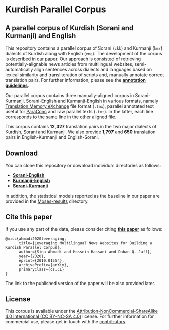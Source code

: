 # Kurdish Parallel Corpus
## A parallel corpus of Kurdish (Sorani and Kurmanji) and English

This repository contains a parallel corpus of Sorani (`ckb`) and Kurmanji (`kmr`) dialects of Kurdish along with English (`eng`). The development of the corpus is described in [our paper](https://arxiv.org/abs/2010.01554). Our approach is consisted of retrieving potentially-alignable news articles from multilingual websites, semi-automatically align sentences across dialects and languages based on lexical similarity and transliteration of scripts and, manually annotate correct translation pairs. For further information, please see the **[annotation guidelines](X_Guidelines/parallel_corpus_alignment_guidelines.txt)**.

Our parallel corpus contains three manually-aligned corpus in Sorani-Kurmanji, Sorani-English and Kurmanji-English in various formats, namely [Translation Memory eXchange](https://en.wikipedia.org/wiki/Translation_Memory_eXchange) file format (`.tmx`), parallel annotated text useful for [ParaConc](https://paraconc.com/) and raw parallel texts (`.txt`). In the latter, each line corresponds to the same line in the other aligned file.

This corpus contains **12,327** translation pairs in the two major dialects of Kurdish, Sorani and Kurmanji. We also provide **1,797** and **650** translation pairs in English-Kurmanji and English-Sorani. 

## Download

You can clone this repository or download individual directories as follows:

- **[Sorani-English](https://github.com/KurdishBLARK/InterdialectCorpus/tree/master/CKB-ENG)**
- **[Kurmanji-English](https://github.com/KurdishBLARK/InterdialectCorpus/tree/master/KMR-ENG)**
- **[Sorani-Kurmanji](https://github.com/KurdishBLARK/InterdialectCorpus/tree/master/CKB-KMR)**


In addition, the statistical models reported as the baseline in our paper are provided in the [Moses-results](https://github.com/KurdishBLARK/InterdialectCorpus/tree/master/Moses-results) directory.

## Cite this paper

If you use any part of the data, please consider citing **[this paper](https://arxiv.org/abs/2010.01554)** as follows:

	@misc{ahmadi2020leveraging,
	      title={Leveraging Multilingual News Websites for Building a Kurdish Parallel Corpus}, 
	      author={Sina Ahmadi and Hossein Hassani and Daban Q. Jaff},
	      year={2020},
	      eprint={2010.01554},
	      archivePrefix={arXiv},
	      primaryClass={cs.CL}
	}

The link to the published version of the paper will be also provided later.

## License

This corpus is available under the [Attribution-NonCommercial-ShareAlike 4.0 International (CC BY-NC-SA 4.0)](https://github.com/KurdishBLARK/InterdialectCorpus/blob/master/LICENSE) license. For further information for commercial use, please get in touch with the [contributors](https://github.com/KurdishBLARK/InterdialectCorpus/graphs/contributors).
